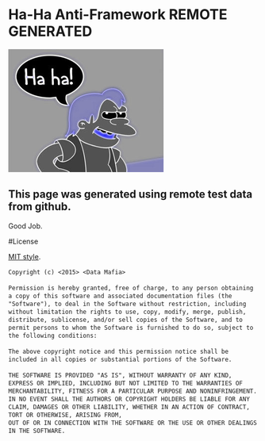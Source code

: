 # Ha-Ha Anti-Framework REMOTE GENERATED

<img id="haha" src="assets/ha-ha.jpg" title="I am actually not a huge Simpson's fan."/>

## This page was generated using remote test data from github.

Good Job.

#License

[MIT style](https://opensource.org/licenses/MIT).

```
Copyright (c) <2015> <Data Mafia>

Permission is hereby granted, free of charge, to any person obtaining a copy of this software and associated documentation files (the "Software"), to deal in the Software without restriction, including without limitation the rights to use, copy, modify, merge, publish, distribute, sublicense, and/or sell copies of the Software, and to permit persons to whom the Software is furnished to do so, subject to the following conditions:

The above copyright notice and this permission notice shall be included in all copies or substantial portions of the Software.

THE SOFTWARE IS PROVIDED "AS IS", WITHOUT WARRANTY OF ANY KIND, EXPRESS OR IMPLIED, INCLUDING BUT NOT LIMITED TO THE WARRANTIES OF MERCHANTABILITY, FITNESS FOR A PARTICULAR PURPOSE AND NONINFRINGEMENT.  IN NO EVENT SHALL THE AUTHORS OR COPYRIGHT HOLDERS BE LIABLE FOR ANY CLAIM, DAMAGES OR OTHER LIABILITY, WHETHER IN AN ACTION OF CONTRACT, TORT OR OTHERWISE, ARISING FROM,
OUT OF OR IN CONNECTION WITH THE SOFTWARE OR THE USE OR OTHER DEALINGS IN THE SOFTWARE.
```

